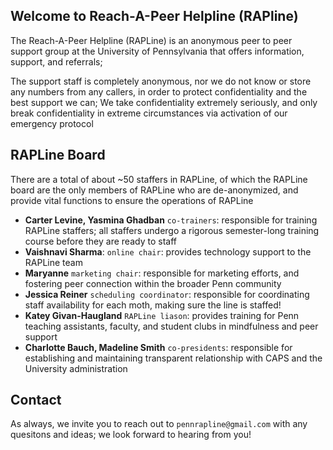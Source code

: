 ## Welcome to Reach-A-Peer Helpline (RAPline)

The Reach-A-Peer Helpline (RAPLine) is an anonymous peer to peer support group at the University of Pennsylvania that offers information, support, and referrals;

The support staff is completely anonymous, nor we do not know or store any numbers from any callers, in order to protect confidentiality and the best support we can; We take confidentiality extremely seriously, and only break confidentiality in extreme circumstances via activation of our emergency protocol


## RAPLine Board

There are a total of about ~50 staffers in RAPLine, of which the RAPLine board are the only members of RAPLine who are de-anonymized, and provide vital functions to ensure the operations of RAPLine

- **Carter Levine, Yasmina Ghadban** `co-trainers`: responsible for training RAPLine staffers; all staffers undergo a rigorous semester-long training course before they are ready to staff
- **Vaishnavi Sharma**: `online chair`: provides technology support to the RAPLine team
- **Maryanne** `marketing chair`: responsible for marketing efforts, and fostering peer connection within the broader Penn community
- **Jessica Reiner** `scheduling coordinator`: responsible for coordinating staff availability for each moth, making sure the line is staffed!
- **Katey Givan-Haugland** `RAPLine liason`: provides training for Penn teaching assistants, faculty, and student clubs in mindfulness and peer support
- **Charlotte Bauch, Madeline Smith** `co-presidents`: responsible for establishing and maintaining transparent relationship with CAPS and the University administration


## Contact

As always, we invite you to reach out to `pennrapline@gmail.com` with any quesitons and ideas; we look forward to hearing from you!
